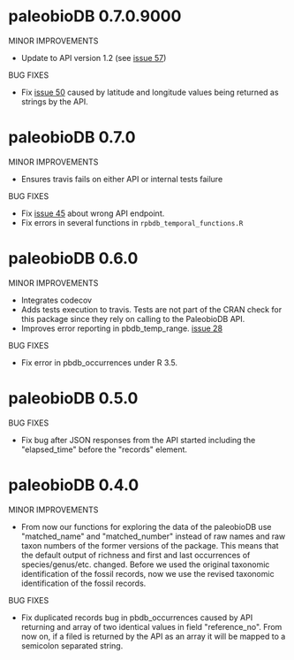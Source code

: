 paleobioDB 0.7.0.9000
=====================

MINOR IMPROVEMENTS

* Update to API version 1.2 (see
  [issue 57](https://github.com/ropensci/paleobioDB/issues/57))

BUG FIXES

* Fix [issue 50](https://github.com/ropensci/paleobioDB/issues/50)
  caused by latitude and longitude values being returned as strings by
  the API.


paleobioDB 0.7.0
================

MINOR IMPROVEMENTS

* Ensures travis fails on either API or internal tests failure

BUG FIXES

* Fix [issue 45](https://github.com/ropensci/paleobioDB/issues/45) about wrong API endpoint.
* Fix errors in several functions in `rpbdb_temporal_functions.R`


paleobioDB 0.6.0
================

MINOR IMPROVEMENTS

* Integrates codecov
* Adds tests execution to travis. Tests are not part of the CRAN check for this
package since they rely on calling to the PaleobioDB API.
* Improves error reporting in pbdb_temp_range. [issue 28](https://github.com/ropensci/paleobioDB/issues/28)

BUG FIXES

* Fix error in pbdb_occurrences under R 3.5.


paleobioDB 0.5.0
===============

BUG FIXES

* Fix bug after JSON responses from the API started including the "elapsed_time" before the "records" element.


paleobioDB 0.4.0
===============

MINOR IMPROVEMENTS

* From now our functions for exploring the data of the paleobioDB use "matched_name" and "matched_number" instead of raw names and raw taxon numbers of the former versions of the package. This means that the default output of richness and first and last occurrences of species/genus/etc. changed. Before we used the original taxonomic identification of the fossil records, now we use the revised taxonomic identification of the fossil records.

BUG FIXES

* Fix duplicated records bug in pbdb_occurrences caused by API returning and array of two identical values in field "reference_no". From now on, if a filed is returned by the API as an array it will be mapped to a semicolon separated string.
